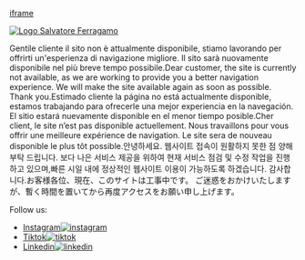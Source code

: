 [iframe](javascript:void(0))

[![Logo Salvatore Ferragamo](https://cdn.ferragamo.com/cdn/courtesy-r23/images/svg/logo-header-r23.svg)](https://www.ferragamo.com/)

Gentile cliente il sito non è attualmente disponibile, stiamo lavorando per offrirti un'esperienza di navigazione migliore. Il sito sarà nuovamente disponibile nel più breve tempo possibile.Dear customer, the site is currently not available, as we are working to provide you a better navigation experience. We will make the site available again as soon as possible. Thank you.Estimado cliente la página no está actualmente disponible, estamos trabajando para ofrecerle una mejor experiencia en la navegación. El sitio estará nuevamente disponible en el menor tiempo posible.Cher client, le site n’est pas disponible actuellement. Nous travaillons pour vous offrir une meilleure expérience de navigation. Le site sera de nouveau disponible le plus tôt possible.안녕하세요. 웹사이트 접속이 원활하지 못한 점 양해 부탁 드립니다. 보다 나은 서비스 제공을 위하여 현재 서비스 점검 및 수정 작업을 진행하고 있으며,빠른 시일 내에 정상적인 웹사이트 이용이 가능하도록 하겠습니다. 감사합니다.お客様各位、現在、このサイトは工事中です。 ご迷惑をおかけいたしますが、暫く時間を置いてから再度アクセスをお願い申し上げます。

Follow us:


- [Instagram![instagram](https://cdn.ferragamo.com/cdn/courtesy-r23/images/svg/icon-instagram.svg)](https://www.instagram.com/ferragamo/)
- [Tiktok![tiktok](https://cdn.ferragamo.com/cdn/courtesy-r23/images/svg/icon-tiktok.svg)](https://www.tiktok.com/@ferragamo)
- [Linkedin![linkedin](https://cdn.ferragamo.com/cdn/courtesy-r23/images/svg/icon-linkedin.svg)](https://www.linkedin.com/company/salvatore-ferragamo/)